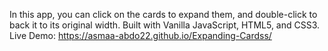 In this app, you can click on the cards to expand them, and double-click to back it to its original width.
Built with Vanilla JavaScript, HTML5, and CSS3.
Live Demo: https://asmaa-abdo22.github.io/Expanding-Cardss/

